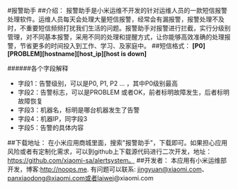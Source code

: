 #报警助手
##介绍：
报警助手是小米运维不开发的针对运维人员的一款短信报警处理软件。运维人员每天会处理大量短信报警，经常会有漏报警，报警处理不及时，不重要短信频频打扰我们生活的问题。报警助手对报警进行拦截，实行分级别管理，对不同基本报警，采用不同的处理和提醒方式，让你能够高效准确的处理报警，节省更多的时间投入到工作、学习、及家庭中。
##短信格式：
**[P0][PROBLEM][hostname][host_ip][host is down]**

######各个字段解释
- 字段1：告警级别，可以是P0, P1, P2 ... ，其中P0级别最高
- 字段2：告警标志，可以是PROBLEM 或者OK，前者标明故障发生，后者标明故障恢复
- 字段3：机器名，标明是哪台机器发生了告警
- 字段4：机器IP，同字段3
- 字段5：告警的具体内容

##下载地址：
在小米应用商城里面，搜索"报警助手"，下载即可。如果担心应用风险或者有定制化需求，可以到github上下载源代码进行二次开发，地址：https://github.com/xiaomi-sa/alertsystem。
##开发者：
本应用有小米运维部开发，博客:http://noops.me. 有问题可以联系: jingyuan@xiaomi.com、panxiaodong@xiaomi.com或者laiwei@xiaomi.com
